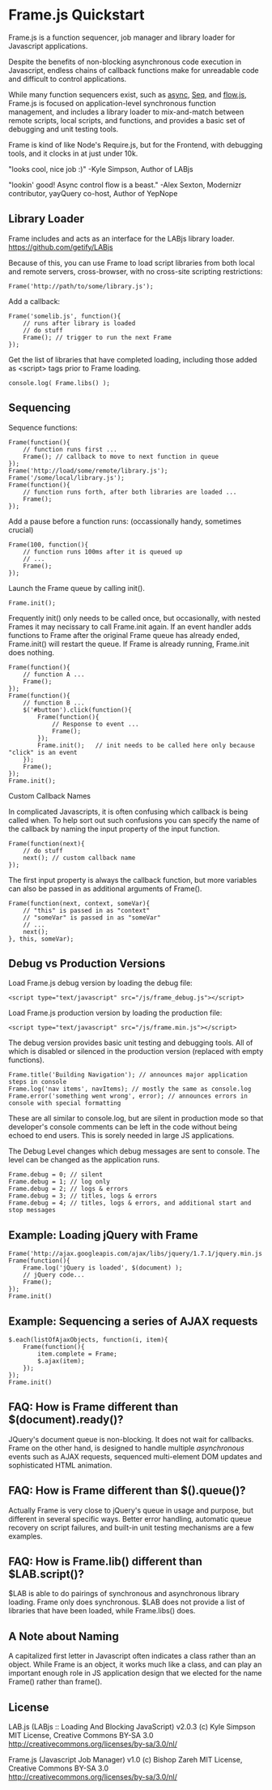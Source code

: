 Frame.js Quickstart
============

Frame.js is a function sequencer, job manager and library loader for Javascript applications. 

Despite the benefits of non-blocking asynchronous code execution in Javascript, endless chains of callback functions make for unreadable code and difficult to control applications. 

While many function sequencers exist, such as <a href="https://github.com/caolan/async">async</a>, <a href="https://github.com/substack/node-seq">Seq</a>, and <a href="https://github.com/it-ony/flow.js/blob/master/lib/flow.js">flow.js</a>, Frame.js is focused on application-level synchronous function management, and includes a library loader to mix-and-match between remote scripts, local scripts, and functions, and provides a basic set of debugging and unit testing tools. 

Frame is kind of like Node's Require.js, but for the Frontend, with debugging tools, and it clocks in at just under 10k.

"looks cool, nice job :)"
-Kyle Simpson, Author of LABjs

"lookin' good! Async control flow is a beast."
-Alex Sexton, Modernizr contributor, yayQuery co-host, Author of YepNope


Library Loader
----------------

Frame includes and acts as an interface for the LABjs library loader. https://github.com/getify/LABjs

Because of this, you can use Frame to load script libraries from both local and remote servers, cross-browser, with no cross-site scripting restrictions:

	Frame('http://path/to/some/library.js');

Add a callback:

	Frame('somelib.js', function(){
		// runs after library is loaded
		// do stuff
		Frame(); // trigger to run the next Frame
	});

Get the list of libraries that have completed loading, including those added as &lt;script&gt; tags prior to Frame loading.

	console.log( Frame.libs() );


Sequencing
----------------

Sequence functions:

	Frame(function(){
		// function runs first ...
		Frame(); // callback to move to next function in queue
	});
	Frame('http://load/some/remote/library.js');
	Frame('/some/local/library.js');
	Frame(function(){
		// function runs forth, after both libraries are loaded ...
		Frame(); 
	});

Add a pause before a function runs: (occassionally handy, sometimes crucial)

	Frame(100, function(){
		// function runs 100ms after it is queued up
		// ...
		Frame(); 
	});

Launch the Frame queue by calling init(). 

	Frame.init();

Frequently init() only needs to be called once, but occasionally, with nested Frames it may necissary to call Frame.init again. If an event handler adds functions to Frame after the original Frame queue has already ended, Frame.init() will restart the queue. If Frame is already running, Frame.init does nothing.

	Frame(function(){
		// function A ...
		Frame();
	});
	Frame(function(){
		// function B ...
		$('#button').click(function(){
			Frame(function(){
				// Response to event ...
				Frame();
			});
			Frame.init(); 	// init needs to be called here only because "click" is an event
		});
		Frame();
	});
	Frame.init();


Custom Callback Names

In complicated Javascripts, it is often confusing which callback is being called when. To help sort out such confusions you can specify the name of the callback by naming the input property of the input function.

	Frame(function(next){
		// do stuff
		next(); // custom callback name
	});


The first input property is always the callback function, but more variables can also be passed in as additional arguments of Frame().

	Frame(function(next, context, someVar){
		// "this" is passed in as "context"
		// "someVar" is passed in as "someVar"
		// ...
		next(); 
	}, this, someVar);



Debug vs Production Versions
----------------

Load Frame.js debug version by loading the debug file:

	<script type="text/javascript" src="/js/frame_debug.js"></script>

Load Frame.js production version by loading the production file:

	<script type="text/javascript" src="/js/frame.min.js"></script>

The debug version provides basic unit testing and debugging tools. All of which is disabled or silenced in the production version (replaced with empty functions). 

	Frame.title('Building Navigation'); // announces major application steps in console
	Frame.log('nav items', navItems); // mostly the same as console.log
	Frame.error('something went wrong', error); // announces errors in console with special formatting

These are all similar to console.log, but are silent in production mode so that developer's console comments can be left in the code without being echoed to end users. This is sorely needed in large JS applications.

The Debug Level changes which debug messages are sent to console. The level can be changed as the application runs.

	Frame.debug = 0; // silent
	Frame.debug = 1; // log only
	Frame.debug = 2; // logs & errors
	Frame.debug = 3; // titles, logs & errors
	Frame.debug = 4; // titles, logs & errors, and additional start and stop messages



Example: Loading jQuery with Frame
----------------

	Frame('http://ajax.googleapis.com/ajax/libs/jquery/1.7.1/jquery.min.js'); 
	Frame(function(){
		Frame.log('jQuery is loaded', $(document) );
		// jQuery code...
		Frame();
	});
	Frame.init()


Example: Sequencing a series of AJAX requests
----------------

	$.each(listOfAjaxObjects, function(i, item){
		Frame(function(){
			item.complete = Frame;
			$.ajax(item);
		});
	});
	Frame.init()



FAQ: How is Frame different than $(document).ready()?
----------------

JQuery's document queue is non-blocking. It does not wait for callbacks. Frame on the other hand, is designed to handle multiple *asynchronous* events such as AJAX requests, sequenced multi-element DOM updates and sophisticated HTML animation.


FAQ: How is Frame different than $().queue()?
----------------

Actually Frame is very close to jQuery's queue in usage and purpose, but different in several specific ways. Better error handling, automatic queue recovery on script failures, and built-in unit testing mechanisms are a few examples.


FAQ: How is Frame.lib() different than $LAB.script()?
----------------

$LAB is able to do pairings of synchronous and asynchronous library loading. Frame only does synchronous. $LAB does not provide a list of libraries that have been loaded, while Frame.libs() does. 


A Note about Naming
----------------

A capitalized first letter in Javascript often indicates a class rather than an object. While Frame is an object, it works much like a class, and can play an important enough role in JS application design that we elected for the name Frame() rather than frame(). 


License
----------------
LAB.js (LABjs :: Loading And Blocking JavaScript)
v2.0.3 (c) Kyle Simpson
MIT License, Creative Commons BY-SA 3.0  
http://creativecommons.org/licenses/by-sa/3.0/nl/

Frame.js (Javascript Job Manager)
v1.0 (c) Bishop Zareh
MIT License, Creative Commons BY-SA 3.0  
http://creativecommons.org/licenses/by-sa/3.0/nl/

